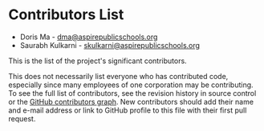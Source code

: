 # Contributors List

* Doris Ma - dma@aspirepublicschools.org
* Saurabh Kulkarni - skulkarni@aspirepublicschools.org

This is the list of the project's significant contributors.

This does not necessarily list everyone who has contributed code, especially
since many employees of one corporation may be contributing. To see the full
list of contributors, see the revision history in source control or the [GitHub
contributors
graph](https://github.com/Ed-Fi-Exchange-OSS/???/graphs/contributors).
New contributors should add their name and e-mail address or link to GitHub
profile to this file with their first pull request.
